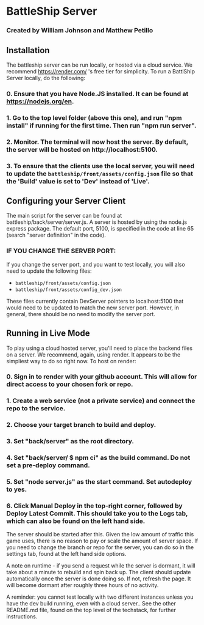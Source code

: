 # BattleShip Server
### Created by William Johnson and Matthew Petillo

## Installation
The battleship server can be run locally, or hosted via a cloud service. We recommend https://render.com/ 's free tier for simplicity.
To run a BattlShip Server locally, do the following:

### 0. Ensure that you have Node.JS installed. It can be found at https://nodejs.org/en. 
### 1. Go to the top level folder (above this one), and run "npm install" if running for the first time. Then run "npm run server".
### 2. Monitor. The terminal will now host the server. By default, the server will be hosted on http://localhost:5100.
### 3. To ensure that the clients use the local server, you will need to update the `battleship/front/assets/config.json` file so that the 'Build' value is set to 'Dev' instead of 'Live'.

## Configuring your Server Client
The main script for the server can be found at battleship/back/server/server.js. 
A server is hosted by using the node.js express package. The default port, 5100, is specified in the code at line 65 (search "server definition" in the code).
### IF YOU CHANGE THE SERVER PORT:
If you change the server port, and you want to test locally, you will also need to update the following files:
- `battleship/front/assets/config.json`
- `battleship/front/assets/config_dev.json`

These files currently contain DevServer pointers to localhost:5100 that would need to be updated to match the new server port.
However, in general, there should be no need to modify the server port.

## Running in Live Mode
To play using a cloud hosted server, you'll need to place the backend files on a server. We recommend, again, using render. It appears to be the simpliest way to do so right now. To host on render:

### 0. Sign in to render with your github account. This will allow for direct access to your chosen fork or repo.
### 1. Create a web service (not a private service) and connect the repo to the service.
### 2. Choose your target branch to build and deploy.
### 3. Set "back/server" as the root directory.
### 4. Set "back/server/ $ npm ci" as the build command. Do not set a pre-deploy command.
### 5. Set "node server.js" as the start command. Set autodeploy to yes.
### 6. Click Manual Deploy in the top-right corner, followed by Deploy Latest Commit. This should take you to the Logs tab, which can also be found on the left hand side.

The server should be started after this. Given the low amount of traffic this game uses, there is no reason to pay or scale the amount of server space. If you need to change the branch or repo for the server, you can do so in the settings tab, found at the left hand side options.

A note on runtime - if you send a request while the server is dormant, it will take about a minute to rebuild and spin back up. The client should update automatically once the server is done doing so. If not, refresh the page. It will become dormant after roughly three hours of no activity.

A reminder: you cannot test locally with two different instances unless you have the dev build running, even with a cloud server.. See the other README.md file, found on the top level of the techstack, for further instructions.
